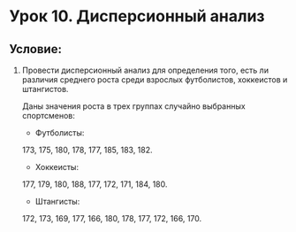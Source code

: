 # Урок 10. Дисперсионный анализ

## Условие:

1. Провести дисперсионный анализ для определения того, есть ли различия среднего роста среди взрослых футболистов, хоккеистов и штангистов. 

    Даны значения роста в трех группах случайно выбранных спортсменов: 
    - Футболисты: 
    
    173, 175, 180, 178, 177, 185, 183, 182. 
    
    - Хоккеисты: 
    
    177, 179, 180, 188, 177, 172, 171, 184, 180. 
    
    - Штангисты:
    
    172, 173, 169, 177, 166, 180, 178, 177, 172, 166, 170. 
    